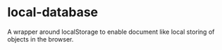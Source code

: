 # local-database
A wrapper around localStorage to enable document like local storing of objects in the browser.
